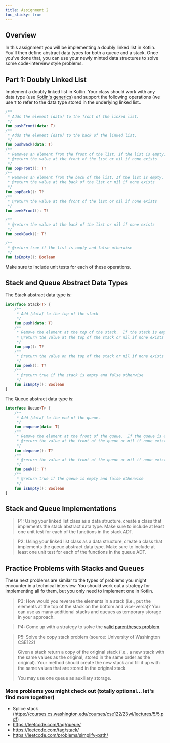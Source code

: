 ```yaml
---
title: Assignment 2
toc_sticky: true 
---
```


## Overview

In this assignment you will be implementing a doubly linked list in Kotlin.  You'll then define abstract data types for both a queue and a stack.  Once you've done that, you can use your newly minted data structures to solve some code-interview style problems.

## Part 1: Doubly Linked List

Implement a doubly linked list in Kotlin.  Your class should work with any data type (use [Kotlin's generics](https://kotlinlang.org/docs/generics.html)) and support the following operations (we use ``T`` to refer to the data type stored in the underlying linked list..

```kotlin
/**
 * Adds the element [data] to the front of the linked list.
 */
fun pushFront(data: T)
/**
 * Adds the element [data] to the back of the linked list.
 */
fun pushBack(data: T)
/**
 * Removes an element from the front of the list. If the list is empty, it is unchanged.
 * @return the value at the front of the list or nil if none exists
 */
fun popFront(): T?
/**
 * Removes an element from the back of the list. If the list is empty, it is unchanged.
 * @return the value at the back of the list or nil if none exists
 */
fun popBack(): T?
/**
 * @return the value at the front of the list or nil if none exists
 */
fun peekFront(): T?

/**
 * @return the value at the back of the list or nil if none exists
 */
fun peekBack(): T?

/**
 * @return true if the list is empty and false otherwise
 */
fun isEmpty(): Boolean
``` 

Make sure to include unit tests for each of these operations.

## Stack and Queue Abstract Data Types

The Stack abstract data type is:

```kotlin
interface Stack<T> {
    /**
     * Add [data] to the top of the stack
     */
    fun push(data: T)
    /**
     * Remove the element at the top of the stack.  If the stack is empty, it remains unchanged.
     * @return the value at the top of the stack or nil if none exists
     */
    fun pop(): T?
    /**
     * @return the value on the top of the stack or nil if none exists
     */
    fun peek(): T?
    /**
     * @return true if the stack is empty and false otherwise
     */
    fun isEmpty(): Boolean
}
```


The Queue abstract data type is:

```kotlin
interface Queue<T> {
    /**
     * Add [data] to the end of the queue.
     */
    fun enqueue(data: T)
    /**
     * Remove the element at the front of the queue.  If the queue is empty, it remains unchanged.
     * @return the value at the front of the queue or nil if none exists
     */
    fun dequeue(): T?
    /**
     * @return the value at the front of the queue or nil if none exists
     */
    fun peek(): T?
    /**
     * @return true if the queue is empty and false otherwise
     */
    fun isEmpty(): Boolean
}
```


## Stack and Queue Implementations

> P1: Using your linked list class as a data structure, create a class that implements the stack abstract data type.  Make sure to include at least one unit test for each of the functions in the stack ADT.

> P2: Using your linked list class as a data structure, create a class that implements the queue abstract data type.  Make sure to include at least one unit test for each of the functions in the queue ADT.

## Practice Problems with Stacks and Queues

These next problems are similar to the types of problems you might encounter in a technical interview.  You should work out a strategy for implementing all fo them, but you only need to implement one in Kotlin.

> P3: How would you reverse the elements in a stack (i.e., put the elements at the top of the stack on the bottom and vice-versa)?  You can use as many additional stacks and queues as temporary storage in your approach.

> P4: Come up with a strategy to solve the [valid parentheses problem](https://leetcode.com/problems/valid-parentheses/description/).

> P5: Solve the copy stack problem (source: University of Washington CSE122)
>
> Given a stack return a copy of the original stack (i.e., a new stack with the same values as the original, stored in the same order as the
original). Your method should create the new stack and fill it up with the same values that are stored in the original stack.
>
> You may use one queue as auxiliary storage.

### More problems you might check out (totally optional... let's find more together)

* Splice stack (https://courses.cs.washington.edu/courses/cse122/23wi/lectures/5/5.pdf)
* https://leetcode.com/tag/queue/
* https://leetcode.com/tag/stack/
* https://leetcode.com/problems/simplify-path/
